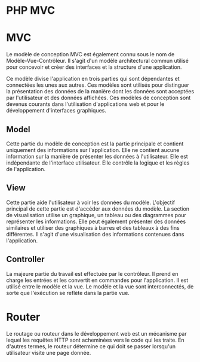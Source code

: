 # PHP MVC

# MVC
Le modèle de conception MVC est également connu sous le nom de Modèle-Vue-Contrôleur. Il s'agit d'un modèle architectural commun utilisé pour concevoir et créer des interfaces et la structure d'une application.

Ce modèle divise l'application en trois parties qui sont dépendantes et connectées les unes aux autres. Ces modèles sont utilisés pour distinguer la présentation des données de la manière dont les données sont acceptées par l'utilisateur et des données affichées. Ces modèles de conception sont devenus courants dans l'utilisation d'applications web et pour le développement d'interfaces graphiques.

## Model
Cette partie du modèle de conception est la partie principale et contient uniquement des informations sur l'application. Elle ne contient aucune information sur la manière de présenter les données à l'utilisateur. Elle est indépendante de l'interface utilisateur. Elle contrôle la logique et les règles de l'application.

## View
Cette partie aide l'utilisateur à voir les données du modèle. L'objectif principal de cette partie est d'accéder aux données du modèle. La section de visualisation utilise un graphique, un tableau ou des diagrammes pour représenter les informations. Elle peut également présenter des données similaires et utiliser des graphiques à barres et des tableaux à des fins différentes. Il s'agit d'une visualisation des informations contenues dans l'application.

## Controller
La majeure partie du travail est effectuée par le contrôleur. Il prend en charge les entrées et les convertit en commandes pour l'application. Il est utilisé entre le modèle et la vue. Le modèle et la vue sont interconnectés, de sorte que l'exécution se reflète dans la partie vue.

# Router
Le routage ou routeur dans le développement web est un mécanisme par lequel les requêtes HTTP sont acheminées vers le code qui les traite. En d'autres termes, le routeur détermine ce qui doit se passer lorsqu'un utilisateur visite une page donnée.